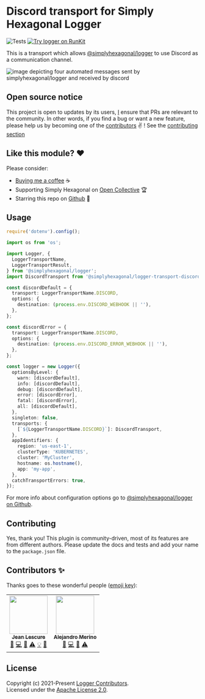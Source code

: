 # Discord transport for Simply Hexagonal Logger
![Tests](https://github.com/simplyhexagonal/logger-transport-discord/workflows/tests/badge.svg)
[![Try logger on RunKit](https://badge.runkitcdn.com/@simplyhexagonal/logger.svg)](https://npm.runkit.com/@simplyhexagonal/logger)

This is a transport which allows [@simplyhexagonal/logger](https://github.com/simplyhexagonal/logger) to use Discord as a communication channel.

![image depicting four automated messages sent by simplyhexagonal/logger and received by discord](https://raw.githubusercontent.com/simplyhexagonal/logger-transport-discord/main/assets/logger-transport-discord-output-example-1.png)

## Open source notice

This project is open to updates by its users, [I](https://github.com/jeanlescure) ensure that PRs are relevant to the community.
In other words, if you find a bug or want a new feature, please help us by becoming one of the
[contributors](#contributors-) ✌️ ! See the [contributing section](#contributing)

## Like this module? ❤

Please consider:

- [Buying me a coffee](https://www.buymeacoffee.com/jeanlescure) ☕
- Supporting Simply Hexagonal on [Open Collective](https://opencollective.com/simplyhexagonal) 🏆
- Starring this repo on [Github](https://github.com/simplyhexagonal/logger-transport-discord) 🌟

## Usage

```ts
require('dotenv').config();

import os from 'os';

import Logger, {
  LoggerTransportName,
  LoggerTransportResult,
} from '@simplyhexagonal/logger';
import DiscordTransport from '@simplyhexagonal/logger-transport-discord';

const discordDefault = {
  transport: LoggerTransportName.DISCORD,
  options: {
    destination: (process.env.DISCORD_WEBHOOK || ''),
  },
};

const discordError = {
  transport: LoggerTransportName.DISCORD,
  options: {
    destination: (process.env.DISCORD_ERROR_WEBHOOK || ''),
  },
};

const logger = new Logger({
  optionsByLevel: {
    warn: [discordDefault],
    info: [discordDefault],
    debug: [discordDefault],
    error: [discordError],
    fatal: [discordError],
    all: [discordDefault],
  },
  singleton: false,
  transports: {
    [`${LoggerTransportName.DISCORD}`]: DiscordTransport,
  },
  appIdentifiers: {
    region: 'us-east-1',
    clusterType: 'KUBERNETES',
    cluster: 'MyCluster',
    hostname: os.hostname(),
    app: 'my-app',
  },
  catchTransportErrors: true,
});
```

For more info about configuration options go to [@simplyhexagonal/logger on Github](https://github.com/simplyhexagonal/logger).

## Contributing

Yes, thank you! This plugin is community-driven, most of its features are from different authors.
Please update the docs and tests and add your name to the `package.json` file.

## Contributors ✨

Thanks goes to these wonderful people ([emoji key](https://allcontributors.org/docs/en/emoji-key)):

<!-- ALL-CONTRIBUTORS-LIST:START - Do not remove or modify this section -->
<!-- prettier-ignore-start -->
<!-- markdownlint-disable -->
<table>
  <tr>
    <td align="center"><a href="https://jeanlescure.cr"><img src="https://avatars2.githubusercontent.com/u/3330339?v=4" width="100px;" alt=""/><br /><sub><b>Jean Lescure</b></sub></a><br /><a href="#maintenance-jeanlescure" title="Maintenance">🚧</a> <a href="https://github.com/simplyhexagonal/logger-transport-discord/commits?author=jeanlescure" title="Code">💻</a> <a href="#userTesting-jeanlescure" title="User Testing">📓</a> <a href="https://github.com/simplyhexagonal/logger-transport-discord/commits?author=jeanlescure" title="Tests">⚠️</a> <a href="#example-jeanlescure" title="Examples">💡</a> <a href="https://github.com/simplyhexagonal/logger-transport-discord/commits?author=jeanlescure" title="Documentation">📖</a></td>
    <td align="center"><a href="https://github.com/2huBrulee"><img src="https://avatars.githubusercontent.com/u/29010617?v=4" width="100px;" alt=""/><br /><sub><b>Alejandro Merino</b></sub></a><br /><a href="#maintenance-2huBrulee" title="Maintenance">🚧</a> <a href="https://github.com/simplyhexagonal/logger-transport-discord/commits?author=2huBrulee" title="Code">💻</a> <a href="#userTesting-2huBrulee" title="User Testing">📓</a> <a href="https://github.com/simplyhexagonal/logger-transport-discord/commits?author=2huBrulee" title="Tests">⚠️</a></td>
  </tr>
</table>

<!-- markdownlint-enable -->
<!-- prettier-ignore-end -->
<!-- ALL-CONTRIBUTORS-LIST:END -->
## License

Copyright (c) 2021-Present [Logger Contributors](https://github.com/simplyhexagonal/logger-transport-discord/#contributors-).<br/>
Licensed under the [Apache License 2.0](https://www.apache.org/licenses/LICENSE-2.0).